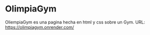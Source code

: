 # OlimpiaGym
OliempiaGym es una pagina hecha en html y css sobre un Gym.
URL: https://olimpiagym.onrender.com/
